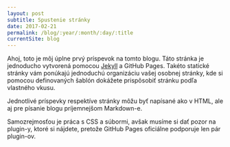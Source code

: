 ```yaml
---
layout: post
subtitle: Spustenie stránky
date: 2017-02-21
permalink: /blog/:year/:month/:day/:title
currentSite: blog
---
```


Ahoj, toto je môj úplne prvý príspevok na tomto blogu. Táto stránka je jednoducho vytvorená pomocou [Jekyll](http://jekyllrb.com) a GitHub Pages. Takéto statické stránky vám ponúkajú jednoduchú organizáciu vašej osobnej stránky, kde si pomocou definovaných šablón dokážete prispôsobiť stránku podľa vlastného vkusu.

Jednotlivé príspevky respektíve stránky môžu byť napísané ako v HTML, ale aj pre písanie blogu príjemnejšom Markdown-e.

Samozrejmosťou je práca s CSS a súbormi, avšak musíme si dať pozor na plugin-y, ktoré si nájdete, pretože GitHub Pages oficiálne podporuje len pár plugin-ov.
